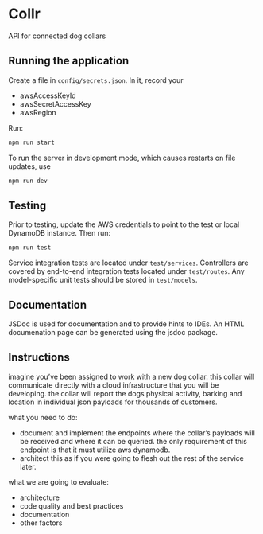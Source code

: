 # Collr

API for connected dog collars

## Running the application

Create a file in `config/secrets.json`. In it, record your
* awsAccessKeyId
* awsSecretAccessKey
* awsRegion

Run:

```bash
npm run start
```

To run the server in development mode, which causes restarts on file updates, use

```bash
npm run dev
```

## Testing

Prior to testing, update the AWS credentials to point to the test or local DynamoDB instance. Then run:

```bash
npm run test
```

Service integration tests are located under `test/services`. Controllers are covered by end-to-end integration tests located under `test/routes`. Any model-specific unit tests should be stored in `test/models`.

## Documentation

JSDoc is used for documentation and to provide hints to IDEs. An HTML documenation page can be generated using the jsdoc package.



## Instructions

imagine you’ve been assigned to work with a new dog collar. this collar will communicate directly with a cloud infrastructure that you will be developing. the collar will report the dogs physical activity, barking and location in individual json payloads for thousands of customers.
 
what you need to do:
* document and implement the endpoints where the collar’s payloads will be received and where it can be queried. the only requirement of this endpoint is that it must utilize aws dynamodb. 
* architect this as if you were going to flesh out the rest of the service later.
 
what we are going to evaluate: 
* architecture
* code quality and best practices
* documentation
* other factors
